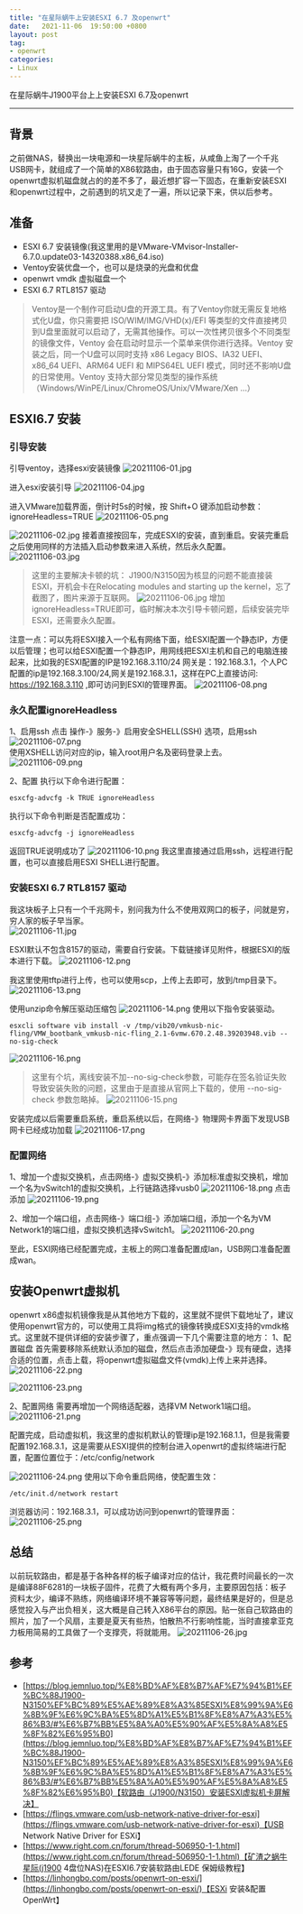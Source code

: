 ```yaml
---
title: "在星际蜗牛上安装ESXI 6.7 及openwrt"
date:   2021-11-06  19:50:00 +0800
layout: post
tag:
- openwrt
categories:
- Linux
---
```


在星际蜗牛J1900平台上上安装ESXI 6.7及openwrt

------
## 背景
之前做NAS，替换出一块电源和一块星际蜗牛的主板，从咸鱼上淘了一个千兆USB网卡，就组成了一个简单的X86软路由，由于固态容量只有16G，安装一个openwrt虚拟机磁盘就占的的差不多了，最近想扩容一下固态，在重新安装ESXI和openwrt过程中，之前遇到的坑又走了一遍，所以记录下来，供以后参考。

## 准备

* ESXI 6.7 安装镜像(我这里用的是VMware-VMvisor-Installer-6.7.0.update03-14320388.x86_64.iso)
* Ventoy安装优盘一个，也可以是烧录的光盘和优盘
* openwrt vmdk 虚拟磁盘一个
* ESXI 6.7 RTL8157 驱动

> Ventoy是一个制作可启动U盘的开源工具。有了Ventoy你就无需反复地格式化U盘，你只需要把 ISO/WIM/IMG/VHD(x)/EFI 等类型的文件直接拷贝到U盘里面就可以启动了，无需其他操作。可以一次性拷贝很多个不同类型的镜像文件，Ventoy 会在启动时显示一个菜单来供你进行选择。Ventoy 安装之后，同一个U盘可以同时支持 x86 Legacy BIOS、IA32 UEFI、x86_64 UEFI、ARM64 UEFI 和 MIPS64EL UEFI 模式，同时还不影响U盘的日常使用。Ventoy 支持大部分常见类型的操作系统 （Windows/WinPE/Linux/ChromeOS/Unix/VMware/Xen ...）

## ESXI6.7 安装
### 引导安装
引导ventoy，选择esxi安装镜像
![20211106-01.jpg](/images/20211106-01.jpg)

进入esxi安装引导
![20211106-04.jpg](/images/20211106-04.jpg)

进入VMware加载界面，倒计时5s的时候，按 Shift+O 键添加启动参数：ignoreHeadless=TRUE
![20211106-05.png](/images/20211106-05.png)

![20211106-02.jpg](/images/20211106-02.jpg)
接着直接按回车，完成ESXI的安装，直到重启。安装完重启之后使用同样的方法插入启动参数来进入系统，然后永久配置。
![20211106-03.jpg](/images/20211106-03.jpg)

> 这里的主要解决卡顿的坑：
> J1900/N3150因为核显的问题不能直接装ESXI，开机会卡在Relocating modules and starting up the kernel，忘了截图了，图片来源于互联网。
> ![20211106-06.jpg](/images/20211106-06.jpg)
> 增加ignoreHeadless=TRUE即可，临时解决本次引导卡顿问题，后续安装完毕ESXI，还需要永久配置。

注意一点：可以先将ESXI接入一个私有网络下面，给ESXI配置一个静态IP，方便以后管理；也可以给ESXI配置一个静态IP，用网线把ESXI主机和自己的电脑连接起来，比如我的ESXI配置的IP是192.168.3.110/24 网关是：192.168.3.1，个人PC配置的ip是192.168.3.100/24,网关是192.168.3.1，这样在PC上直接访问: https://192.168.3.110 ,即可访问到ESXI的管理界面。
![20211106-08.png](/images/20211106-08.png)

### 永久配置ignoreHeadless
1、启用ssh
点击 操作-》服务-》启用安全SHELL(SSH) 选项，启用ssh   
![20211106-07.png](/images/20211106-07.png)   
使用XSHELL访问对应的ip，输入root用户名及密码登录上去。   
![20211106-09.png](/images/20211106-09.png)   

2、配置
执行以下命令进行配置：
```
esxcfg-advcfg -k TRUE ignoreHeadless
```
执行以下命令判断是否配置成功：
```
esxcfg-advcfg -j ignoreHeadless
```
返回TRUE说明成功了
![20211106-10.png](/images/20211106-10.png)
我这里直接通过启用ssh，远程进行配置，也可以直接启用ESXI SHELL进行配置。 

### 安装ESXI 6.7 RTL8157 驱动
我这块板子上只有一个千兆网卡，别问我为什么不使用双网口的板子，问就是穷，穷人家的板子早当家。    
![20211106-11.jpg](/images/20211106-11.jpg)  

ESXI默认不包含8157的驱动，需要自行安装。下载链接详见附件，根据ESXI的版本进行下载。
![20211106-12.png](/images/20211106-12.png)

我这里使用tftp进行上传，也可以使用scp，上传上去即可，放到/tmp目录下。
![20211106-13.png](/images/20211106-13.png)

使用unzip命令解压驱动压缩包
![20211106-14.png](/images/20211106-14.png)
使用以下指令安装驱动。
```
esxcli software vib install -v /tmp/vib20/vmkusb-nic-fling/VMW_bootbank_vmkusb-nic-fling_2.1-6vmw.670.2.48.39203948.vib --no-sig-check
```
![20211106-16.png](/images/20211106-16.png)

> 这里有个坑，离线安装不加--no-sig-check参数，可能存在签名验证失败导致安装失败的问题，这里由于是直接从官网上下载的，使用 --no-sig-check 参数忽略掉。
> ![20211106-15.png](/images/20211106-15.png)

安装完成以后需要重启系统，重启系统以后，在网络-》物理网卡界面下发现USB网卡已经成功加载
![20211106-17.png](/images/20211106-17.png)

### 配置网络
1、增加一个虚拟交换机，点击网络-》虚拟交换机-》添加标准虚拟交换机，增加一个名为vSwitch1的虚拟交换机，上行链路选择vusb0
![20211106-18.png](/images/20211106-18.png) 
点击添加
![20211106-19.png](/images/20211106-19.png)

2、增加一个端口组，点击网络-》端口组-》添加端口组，添加一个名为VM Network1的端口组，虚拟交换机选择vSwitch1。
![20211106-20.png](/images/20211106-20.png)

至此，ESXI网络已经配置完成，主板上的网口准备配置成lan，USB网口准备配置成wan。

## 安装Openwrt虚拟机
openwrt x86虚拟机镜像我是从其他地方下载的，这里就不提供下载地址了，建议使用openwrt官方的，可以使用工具将img格式的镜像转换成ESXI支持的vmdk格式。这里就不提供详细的安装步骤了，重点强调一下几个需要注意的地方：
1、配置磁盘
首先需要移除系统默认添加的磁盘，然后点击添加硬盘-》现有硬盘，选择合适的位置，点击上载，将openwrt虚拟磁盘文件(vmdk)上传上来并选择。
![20211106-22.png](/images/20211106-22.png)

![20211106-23.png](/images/20211106-23.png)

2、配置网络
需要再增加一个网络适配器，选择VM Network1端口组。
![20211106-21.png](/images/20211106-21.png)

配置完成，启动虚拟机，我这里的虚拟机默认的管理ip是192.168.1.1，但是我需要配置192.168.3.1，这是需要从ESXI提供的控制台进入openwrt的虚拟终端进行配置，配置位置位于：/etc/config/network

![20211106-24.png](/images/20211106-24.png)
使用以下命令重启网络，使配置生效：
```
/etc/init.d/network restart
```
浏览器访问：192.168.3.1，可以成功访问到openwrt的管理界面：
![20211106-25.png](/images/20211106-25.png)

## 总结
以前玩软路由，都是基于各种各样的板子编译对应的估计，我花费时间最长的一次是编译88F6281的一块板子固件，花费了大概有两个多月，主要原因包括：板子资料太少，编译不熟练，网络编译环境不兼容等等问题，最终结果是好的，但是总感觉投入与产出负相关，这大概是自己转入X86平台的原因。贴一张自己软路由的照片，加了一个风扇，主要是夏天有些热，怕散热不行影响性能，当时直接拿亚克力板用简易的工具做了一个支撑壳，将就能用。
![20211106-26.jpg](/images/20211106-26.jpg)

## 参考
- [https://blog.jemnluo.top/%E8%BD%AF%E8%B7%AF%E7%94%B1%EF%BC%88J1900-N3150%EF%BC%89%E5%AE%89%E8%A3%85ESXI%E8%99%9A%E6%8B%9F%E6%9C%BA%E5%8D%A1%E5%B1%8F%E8%A7%A3%E5%86%B3/#%E6%B7%BB%E5%8A%A0%E5%90%AF%E5%8A%A8%E5%8F%82%E6%95%B0](https://blog.jemnluo.top/%E8%BD%AF%E8%B7%AF%E7%94%B1%EF%BC%88J1900-N3150%EF%BC%89%E5%AE%89%E8%A3%85ESXI%E8%99%9A%E6%8B%9F%E6%9C%BA%E5%8D%A1%E5%B1%8F%E8%A7%A3%E5%86%B3/#%E6%B7%BB%E5%8A%A0%E5%90%AF%E5%8A%A8%E5%8F%82%E6%95%B0)【软路由（J1900/N3150）安装ESXI虚拟机卡屏解决】
- [https://flings.vmware.com/usb-network-native-driver-for-esxi](https://flings.vmware.com/usb-network-native-driver-for-esxi)【USB Network Native Driver for ESXi】
- [https://www.right.com.cn/forum/thread-506950-1-1.html](https://www.right.com.cn/forum/thread-506950-1-1.html)【矿渣之蜗牛星际(j1900 4盘位NAS)在ESXI6.7安装软路由LEDE 保姆级教程】
- [https://linhongbo.com/posts/openwrt-on-esxi/](https://linhongbo.com/posts/openwrt-on-esxi/)【ESXi 安装&配置 OpenWrt】